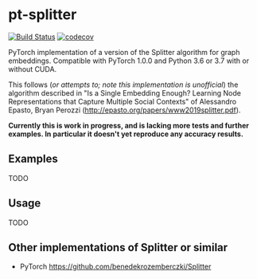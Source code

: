 # pt-splitter

[![Build Status](https://travis-ci.org/vlukiyanov/pt-splitter.svg?branch=master)](https://travis-ci.org/vlukiyanov/pt-splitter) [![codecov](https://codecov.io/gh/vlukiyanov/pt-splitter/branch/master/graph/badge.svg)](https://codecov.io/gh/vlukiyanov/pt-splitter)

PyTorch implementation of a version of the Splitter algorithm for graph embeddings. Compatible with PyTorch 1.0.0 and Python 3.6 or 3.7 with or without CUDA.

This follows (*or attempts to; note this implementation is unofficial*) the algorithm described in "Is a Single Embedding Enough? Learning Node Representations that Capture Multiple Social Contexts" of Alessandro Epasto, Bryan Perozzi (http://epasto.org/papers/www2019splitter.pdf).

**Currently this is work in progress, and is lacking more tests and further examples. In particular it doesn't yet reproduce any accuracy results.**

## Examples

TODO

## Usage

TODO

## Other implementations of Splitter or similar

* PyTorch https://github.com/benedekrozemberczki/Splitter
